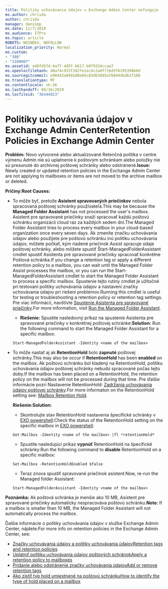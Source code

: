 ```yaml
---
title: Politiky uchovávania údajov v Exchange Admin Center nefunguje
ms.author: chrisda
author: chrisda
manager: dansimp
ms.date: 11/7/2018
ms.audience: ITPro
ms.topic: article
ROBOTS: NOINDEX, NOFOLLOW
localization_priority: Normal
ms.custom:
- "308"
- "3100007"
ms.assetid: a48fd5fd-4af7-4d5f-b617-b0f9334ccaa7
ms.openlocfilehash: d0af4c933f262fe1ec4c2a6ff16d5f6195398b0d
ms.sourcegitcommit: e98443a049108e0dc83d63895af66944bdb1f108
ms.translationtype: MT
ms.contentlocale: sk-SK
ms.lasthandoff: 08/16/2019
ms.locfileid: "36444823"
---
```

# <a name="retention-policies-in-exchange-admin-center"></a><span data-ttu-id="7d682-102">Politiky uchovávania údajov v Exchange Admin Center</span><span class="sxs-lookup"><span data-stu-id="7d682-102">Retention Policies in Exchange Admin Center</span></span>

 <span data-ttu-id="7d682-103">**Problém:** Novo vytvorené alebo aktualizované Retenčná politika v centre výmenu Admin nie sú uplatnenie k poštovým schránkam alebo položky nie sú presunuté do archívnej poštovej schránky alebo odstránené.</span><span class="sxs-lookup"><span data-stu-id="7d682-103">**Issue:** Newly created or updated retention policies in the Exchange Admin Center are not applying to mailboxes or items are not moved to the archive mailbox or deleted.</span></span> 
  
 <span data-ttu-id="7d682-104">**Príčiny:**</span><span class="sxs-lookup"><span data-stu-id="7d682-104">**Root Causes:**</span></span>
  
- <span data-ttu-id="7d682-105">To môže byť, pretože **Asistent spravovaných priečinkov** nebola spracovaná poštovej schránky používateľa.</span><span class="sxs-lookup"><span data-stu-id="7d682-105">This may be because the **Managed Folder Assistant** has not processed the user's mailbox.</span></span> <span data-ttu-id="7d682-106">Asistent pre spravované priečinky snaží spracovať každú poštovú schránku organizácii cloud raz za každých sedem dní.</span><span class="sxs-lookup"><span data-stu-id="7d682-106">The Managed Folder Assistant tries to process every mailbox in your cloud-based organization once every seven days.</span></span> <span data-ttu-id="7d682-107">Ak zmeníte značku uchovávania údajov alebo použijete pre poštovú schránku inú politiku uchovávania údajov, môžete počkať, kým riadené priečinok Assist spracuje údaje poštovej schránky, alebo môžete spustiť Štart-ManagedFolderAssistant cmdlet spustiť Asistenta pre spravované priečinky spracovať konkrétne Poštová schránka.</span><span class="sxs-lookup"><span data-stu-id="7d682-107">If you change a retention tag or apply a different retention policy to a mailbox, you can wait until the Managed Folder Assist processes the mailbox, or you can run the Start-ManagedFolderAssistant cmdlet to start the Managed Folder Assistant to process a specific mailbox.</span></span> <span data-ttu-id="7d682-108">Spustenie tejto rutiny cmdlet je užitočné pri testovaní politiky uchovávania údajov a nastavení značky uchovávania údajov pri riešení problémov.</span><span class="sxs-lookup"><span data-stu-id="7d682-108">Running this cmdlet is useful for testing or troubleshooting a retention policy or retention tag settings.</span></span> <span data-ttu-id="7d682-109">Pre viac informácií, navštívte [Spustenie Asistenta pre spravované priečinky](https://msdn.microsoft.com/library/gg271153%28v=exchsrvcs.149%29.aspx#managedfolderassist).</span><span class="sxs-lookup"><span data-stu-id="7d682-109">For more information, visit [Run the Managed Folder Assistant](https://msdn.microsoft.com/library/gg271153%28v=exchsrvcs.149%29.aspx#managedfolderassist).</span></span>
    
  - <span data-ttu-id="7d682-110">**Riešenie:** Spustite nasledovný príkaz na spustenie Asistenta pre spravované priečinky v konkrétnej poštovej schránke:</span><span class="sxs-lookup"><span data-stu-id="7d682-110">**Solution:** Run the following command to start the Managed Folder Assistant for a specific mailbox:</span></span>
    
  ```
  Start-ManagedFolderAssistant -Identity <name of the mailbox>
  ```

- <span data-ttu-id="7d682-111">To môže nastať aj ak **RetentionHold** bolo **zapnuté** poštovej schránky.</span><span class="sxs-lookup"><span data-stu-id="7d682-111">This may also be occur if **RetentionHold** has been **enabled** on the mailbox.</span></span> <span data-ttu-id="7d682-112">Ak poštovú schránku bol kladený na RetentionHold, politiku uchovávania údajov poštovej schránky nebudú spracované počas tejto doby.</span><span class="sxs-lookup"><span data-stu-id="7d682-112">If the mailbox has been placed on a RetentionHold, the retention policy on the mailbox will not be processed during that time.</span></span> <span data-ttu-id="7d682-113">Pre ďalšie informácie pozri Nastavenie RetentionHold: [Zadržania uchovávania údajov poštovej schránky](https://docs.microsoft.com/exchange/security-and-compliance/messaging-records-management/mailbox-retention-hold).</span><span class="sxs-lookup"><span data-stu-id="7d682-113">For more informaton on the RetentionHold setting see: [Mailbox Retention Hold](https://docs.microsoft.com/exchange/security-and-compliance/messaging-records-management/mailbox-retention-hold).</span></span>
    
    <span data-ttu-id="7d682-114">**Riešenie:**</span><span class="sxs-lookup"><span data-stu-id="7d682-114">**Solution:**</span></span>
    
  - <span data-ttu-id="7d682-115">Skontrolujte stav RetentionHold nastavenia špecifické schránky v [EXO powershell](https://docs.microsoft.com/powershell/exchange/exchange-online/connect-to-exchange-online-powershell/connect-to-exchange-online-powershell?view=exchange-ps):</span><span class="sxs-lookup"><span data-stu-id="7d682-115">Check the status of the RetentionHold setting on the specific mailbox in [EXO powershell](https://docs.microsoft.com/powershell/exchange/exchange-online/connect-to-exchange-online-powershell/connect-to-exchange-online-powershell?view=exchange-ps):</span></span>
    
  ```
  Get-Mailbox -Identity <name of the mailbox> |fl *retentionHold*
  ```

  - <span data-ttu-id="7d682-116">Spustite nasledujúci príkaz **vypnúť** RetentionHold na špecifické schránky:</span><span class="sxs-lookup"><span data-stu-id="7d682-116">Run the following command to **disable** RetentionHold on a specific mailbox:</span></span>
    
  ```
  Set-Mailbox -RetentionHoldEnabled $false
  ```

  - <span data-ttu-id="7d682-117">Teraz znova spustiť spravované priečinok asistent:</span><span class="sxs-lookup"><span data-stu-id="7d682-117">Now, re-run the Managed folder Assistant:</span></span>
    
  ```
  Start-ManagedFolderAssistant -Identity <name of the mailbox>
  ```

 <span data-ttu-id="7d682-118">**Poznámka:** Ak poštová schránka je menšie ako 10 MB, Asistent pre spravované priečinky automaticky nespracováva poštovú schránku.</span><span class="sxs-lookup"><span data-stu-id="7d682-118">**Note:** If a mailbox is smaller than 10 MB, the Managed Folder Assistant will not automatically process the mailbox.</span></span>
 
<span data-ttu-id="7d682-119">Ďalšie informácie o politiky uchovávania údajov v službe Exchange Admin Center, nájdete:</span><span class="sxs-lookup"><span data-stu-id="7d682-119">For more info on retention policies in the Exchange Admin Center, see:</span></span>
- [<span data-ttu-id="7d682-120">Značky uchovávania údajov a politiky uchovávania údajov</span><span class="sxs-lookup"><span data-stu-id="7d682-120">Retention tags and retention policies</span></span>](https://docs.microsoft.com/en-us/exchange/security-and-compliance/messaging-records-management/retention-tags-and-policies)
- [<span data-ttu-id="7d682-121">Uplatniť politiku uchovávania údajov poštových schránok</span><span class="sxs-lookup"><span data-stu-id="7d682-121">Apply a retention policy to mailboxes</span></span>](https://docs.microsoft.com/en-us/exchange/security-and-compliance/messaging-records-management/apply-retention-policy)
- [<span data-ttu-id="7d682-122">Pridanie alebo odstránenie značky uchovávania údajov</span><span class="sxs-lookup"><span data-stu-id="7d682-122">Add or remove retention tags</span></span>](https://docs.microsoft.com/en-us/exchange/security-and-compliance/messaging-records-management/add-or-remove-retention-tags)
- [<span data-ttu-id="7d682-123">Ako zistiť typ hold umiestnené na poštovú schránku</span><span class="sxs-lookup"><span data-stu-id="7d682-123">How to identify the type of hold placed on a mailbox</span></span>](https://docs.microsoft.com/en-us/office365/securitycompliance/identify-a-hold-on-an-exchange-online-mailbox)
